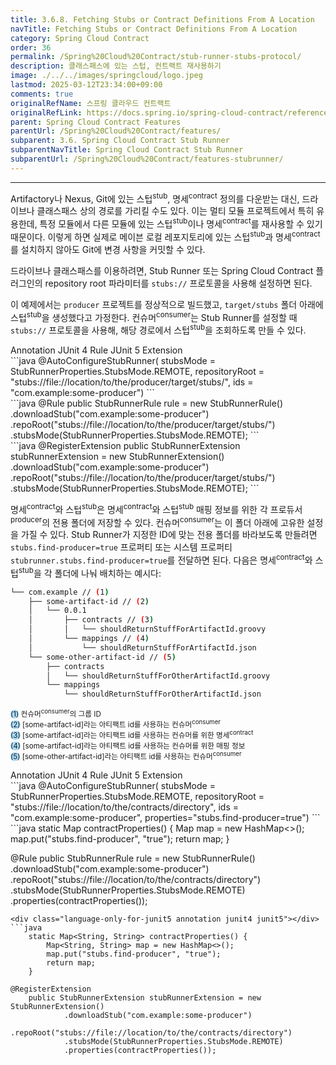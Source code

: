 ```yaml
---
title: 3.6.8. Fetching Stubs or Contract Definitions From A Location
navTitle: Fetching Stubs or Contract Definitions From A Location
category: Spring Cloud Contract
order: 36
permalink: /Spring%20Cloud%20Contract/stub-runner-stubs-protocol/
description: 클래스패스에 있는 스텁, 컨트랙트 재사용하기
image: ./../../images/springcloud/logo.jpeg
lastmod: 2025-03-12T23:34:00+09:00
comments: true
originalRefName: 스프링 클라우드 컨트랙트
originalRefLink: https://docs.spring.io/spring-cloud-contract/reference/4.2.0/project-features-stubrunner/stub-runner-stubs-protocol.html
parent: Spring Cloud Contract Features
parentUrl: /Spring%20Cloud%20Contract/features/
subparent: 3.6. Spring Cloud Contract Stub Runner
subparentNavTitle: Spring Cloud Contract Stub Runner
subparentUrl: /Spring%20Cloud%20Contract/features-stubrunner/
---
```

<script>defaultLanguages = ['annotation']</script>

---

Artifactory나 Nexus, Git에 있는 스텁<sup>stub</sup>, 명세<sup>contract</sup> 정의를 다운받는 대신, 드라이브나 클래스패스 상의 경로를 가리킬 수도 있다. 이는 멀티 모듈 프로젝트에서 특히 유용한데, 특정 모듈에서 다른 모듈에 있는 스텁<sup>stub</sup>이나 명세<sup>contract</sup>를 재사용할 수 있기 때문이다. 이렇게 하면 실제로 메이븐 로컬 레포지토리에 있는 스텁<sup>stub</sup>과 명세<sup>contract</sup>를 설치하지 않아도 Git에 변경 사항을 커밋할 수 있다.

드라이브나 클래스패스를 이용하려면, Stub Runner 또는 Spring Cloud Contract 플러그인의 repository root 파라미터를 `stubs://` 프로토콜을 사용해 설정하면 된다.

이 예제에서는 `producer` 프로젝트를 정상적으로 빌드했고, `target/stubs` 폴더 아래에 스텁<sup>stub</sup>을 생성했다고 가정한다. 컨슈머<sup>consumer</sup>는 Stub Runner를 설정할 때 `stubs://` 프로토콜을 사용해, 해당 경로에서 스텁<sup>stub</sup>을 조회하도록 만들 수 있다.

<div class="switch-language-wrapper annotation junit4 junit5">
<span class="switch-language annotation">Annotation</span>
<span class="switch-language junit4">JUnit 4 Rule</span>
<span class="switch-language junit5">JUnit 5 Extension</span>
</div>
<div class="language-only-for-annotation annotation junit4 junit5"></div>
```java
@AutoConfigureStubRunner(
stubsMode = StubRunnerProperties.StubsMode.REMOTE,
		repositoryRoot = "stubs://file://location/to/the/producer/target/stubs/",
		ids = "com.example:some-producer")
```
<div class="language-only-for-junit4 annotation junit4 junit5"></div>
```java
@Rule
	public StubRunnerRule rule = new StubRunnerRule()
			.downloadStub("com.example:some-producer")
			.repoRoot("stubs://file://location/to/the/producer/target/stubs/")
			.stubsMode(StubRunnerProperties.StubsMode.REMOTE);
```
<div class="language-only-for-junit5 annotation junit4 junit5"></div>
```java
@RegisterExtension
	public StubRunnerExtension stubRunnerExtension = new StubRunnerExtension()
			.downloadStub("com.example:some-producer")
			.repoRoot("stubs://file://location/to/the/producer/target/stubs/")
			.stubsMode(StubRunnerProperties.StubsMode.REMOTE);
```

명세<sup>contract</sup>와 스텁<sup>stub</sup>은 명세<sup>contract</sup>와 스텁<sup>stub</sup> 매핑 정보를 위한 각 프로듀서<sup>producer</sup>의 전용 폴더에 저장할 수 있다. 컨슈머<sup>consumer</sup>는 이 폴더 아래에 고유한 설정을 가질 수 있다. Stub Runner가 지정한 ID에 맞는 전용 폴더를 바라보도록 만들려면 `stubs.find-producer=true` 프로퍼티 또는 시스템 프로퍼티 `stubrunner.stubs.find-producer=true`를 전달하면 된다. 다음은 명세<sup>contract</sup>와 스텁<sup>stub</sup>을 각 폴더에 나눠 배치하는 예시다:

```bash
└── com.example // (1)
    ├── some-artifact-id // (2)
    │   └── 0.0.1
    │       ├── contracts // (3)
    │       │   └── shouldReturnStuffForArtifactId.groovy
    │       └── mappings // (4)
    │           └── shouldReturnStuffForArtifactId.json
    └── some-other-artifact-id // (5)
        ├── contracts
        │   └── shouldReturnStuffForOtherArtifactId.groovy
        └── mappings
            └── shouldReturnStuffForOtherArtifactId.json
```
<small><span style="background-color: #a9dcfc; border-radius: 50px;">(1)</span> 컨슈머<sup>consumer</sup>의 그룹 ID </small><br>
<small><span style="background-color: #a9dcfc; border-radius: 50px;">(2)</span> [some-artifact-id]라는 아티팩트 id를 사용하는 컨슈머<sup>consumer</sup></small><br>
<small><span style="background-color: #a9dcfc; border-radius: 50px;">(3)</span> [some-artifact-id]라는 아티팩트 id를 사용하는 컨슈머를 위한 명세<sup>contract</sup></small><br>
<small><span style="background-color: #a9dcfc; border-radius: 50px;">(4)</span> [some-artifact-id]라는 아티팩트 id를 사용하는 컨슈머를 위한 매핑 정보</small><br>
<small><span style="background-color: #a9dcfc; border-radius: 50px;">(5)</span> [some-other-artifact-id]라는 아티팩트 id를 사용하는 컨슈머<sup>consumer</sup></small>

<div class="switch-language-wrapper annotation junit4 junit5">
<span class="switch-language annotation">Annotation</span>
<span class="switch-language junit4">JUnit 4 Rule</span>
<span class="switch-language junit5">JUnit 5 Extension</span>
</div>
<div class="language-only-for-annotation annotation junit4 junit5"></div>
```java
@AutoConfigureStubRunner(
stubsMode = StubRunnerProperties.StubsMode.REMOTE,
		repositoryRoot = "stubs://file://location/to/the/contracts/directory",
		ids = "com.example:some-producer",
		properties="stubs.find-producer=true")
```
<div class="language-only-for-junit4 annotation junit4 junit5"></div>
```java
	static Map<String, String> contractProperties() {
		Map<String, String> map = new HashMap<>();
		map.put("stubs.find-producer", "true");
		return map;
	}

@Rule
	public StubRunnerRule rule = new StubRunnerRule()
			.downloadStub("com.example:some-producer")
			.repoRoot("stubs://file://location/to/the/contracts/directory")
			.stubsMode(StubRunnerProperties.StubsMode.REMOTE)
			.properties(contractProperties());
```
<div class="language-only-for-junit5 annotation junit4 junit5"></div>
```java
	static Map<String, String> contractProperties() {
		Map<String, String> map = new HashMap<>();
		map.put("stubs.find-producer", "true");
		return map;
	}

@RegisterExtension
	public StubRunnerExtension stubRunnerExtension = new StubRunnerExtension()
			.downloadStub("com.example:some-producer")
			.repoRoot("stubs://file://location/to/the/contracts/directory")
			.stubsMode(StubRunnerProperties.StubsMode.REMOTE)
			.properties(contractProperties());
```
